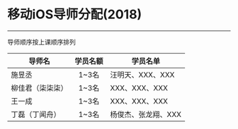 # 移动iOS导师分配(2018)
- - - -

导师顺序按上课顺序排列

| 导师名  | 学员名额 | 学员名单            |
| ---- | :--: | --------------- |
| 施昱丞  | 1~3名 | 汪明天、XXX、XXX |
| 柳佳君（柒柒柒） | 1~3名 | XXX、XXX、XXX |
| 王一成   | 1~3名 | XXX、XXX、XXX |
| 丁磊（丁闻舟） | 1~3名 | 杨俊杰、张龙翔、XXX |
